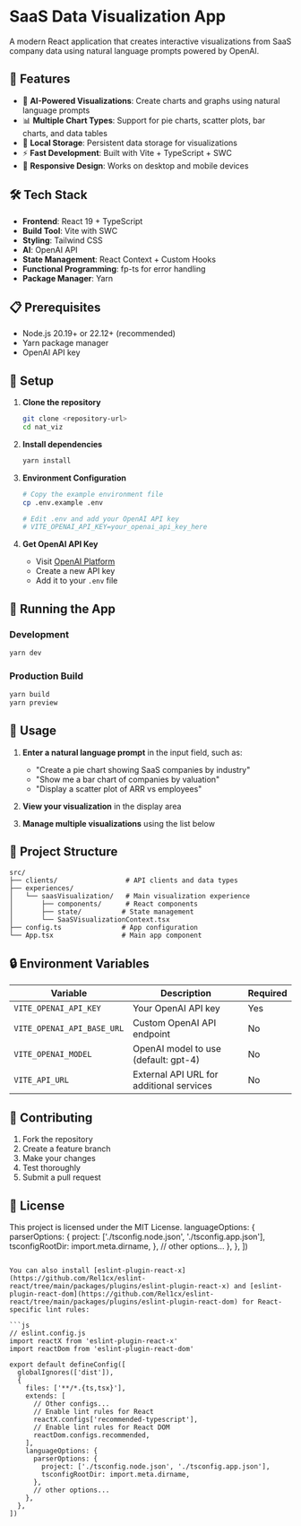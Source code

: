 # SaaS Data Visualization App

A modern React application that creates interactive visualizations from SaaS company data using natural language prompts powered by OpenAI.

## 🚀 Features

- 🤖 **AI-Powered Visualizations**: Create charts and graphs using natural language prompts
- 📊 **Multiple Chart Types**: Support for pie charts, scatter plots, bar charts, and data tables
- 💾 **Local Storage**: Persistent data storage for visualizations
- ⚡ **Fast Development**: Built with Vite + TypeScript + SWC
- 📱 **Responsive Design**: Works on desktop and mobile devices

## 🛠️ Tech Stack

- **Frontend**: React 19 + TypeScript
- **Build Tool**: Vite with SWC
- **Styling**: Tailwind CSS
- **AI**: OpenAI API
- **State Management**: React Context + Custom Hooks
- **Functional Programming**: fp-ts for error handling
- **Package Manager**: Yarn

## 📋 Prerequisites

- Node.js 20.19+ or 22.12+ (recommended)
- Yarn package manager
- OpenAI API key

## 🔧 Setup

1. **Clone the repository**
   ```bash
   git clone <repository-url>
   cd nat_viz
   ```

2. **Install dependencies**
   ```bash
   yarn install
   ```

3. **Environment Configuration**
   ```bash
   # Copy the example environment file
   cp .env.example .env

   # Edit .env and add your OpenAI API key
   # VITE_OPENAI_API_KEY=your_openai_api_key_here
   ```

4. **Get OpenAI API Key**
   - Visit [OpenAI Platform](https://platform.openai.com/api-keys)
   - Create a new API key
   - Add it to your `.env` file

## 🚀 Running the App

### Development
```bash
yarn dev
```

### Production Build
```bash
yarn build
yarn preview
```

## 🎯 Usage

1. **Enter a natural language prompt** in the input field, such as:
   - "Create a pie chart showing SaaS companies by industry"
   - "Show me a bar chart of companies by valuation"
   - "Display a scatter plot of ARR vs employees"

2. **View your visualization** in the display area
3. **Manage multiple visualizations** using the list below

## 📁 Project Structure

```
src/
├── clients/                 # API clients and data types
├── experiences/
│   └── saasVisualization/   # Main visualization experience
│       ├── components/      # React components
│       ├── state/          # State management
│       └── SaaSVisualizationContext.tsx
├── config.ts               # App configuration
└── App.tsx                 # Main app component
```

## 🔒 Environment Variables

| Variable | Description | Required |
|----------|-------------|----------|
| `VITE_OPENAI_API_KEY` | Your OpenAI API key | Yes |
| `VITE_OPENAI_API_BASE_URL` | Custom OpenAI API endpoint | No |
| `VITE_OPENAI_MODEL` | OpenAI model to use (default: gpt-4) | No |
| `VITE_API_URL` | External API URL for additional services | No |

## 🤝 Contributing

1. Fork the repository
2. Create a feature branch
3. Make your changes
4. Test thoroughly
5. Submit a pull request

## 📄 License

This project is licensed under the MIT License.
    languageOptions: {
      parserOptions: {
        project: ['./tsconfig.node.json', './tsconfig.app.json'],
        tsconfigRootDir: import.meta.dirname,
      },
      // other options...
    },
  },
])
```

You can also install [eslint-plugin-react-x](https://github.com/Rel1cx/eslint-react/tree/main/packages/plugins/eslint-plugin-react-x) and [eslint-plugin-react-dom](https://github.com/Rel1cx/eslint-react/tree/main/packages/plugins/eslint-plugin-react-dom) for React-specific lint rules:

```js
// eslint.config.js
import reactX from 'eslint-plugin-react-x'
import reactDom from 'eslint-plugin-react-dom'

export default defineConfig([
  globalIgnores(['dist']),
  {
    files: ['**/*.{ts,tsx}'],
    extends: [
      // Other configs...
      // Enable lint rules for React
      reactX.configs['recommended-typescript'],
      // Enable lint rules for React DOM
      reactDom.configs.recommended,
    ],
    languageOptions: {
      parserOptions: {
        project: ['./tsconfig.node.json', './tsconfig.app.json'],
        tsconfigRootDir: import.meta.dirname,
      },
      // other options...
    },
  },
])
```
